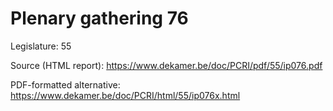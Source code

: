 # Plenary gathering 76

Legislature: 55

Source (HTML report): https://www.dekamer.be/doc/PCRI/pdf/55/ip076.pdf

PDF-formatted alternative: https://www.dekamer.be/doc/PCRI/html/55/ip076x.html

